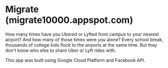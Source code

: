 # Migrate (migrate10000.appspot.com)

How many times have you Ubered or Lyfted from campus to your nearest airport? And how many of those times were you alone? Every school break, thousands of college kids flock to the airports at the same time. But they don't know who else to share Uber or Lyft rides with.

This app was built using Google Cloud Platform and Facebook API.
